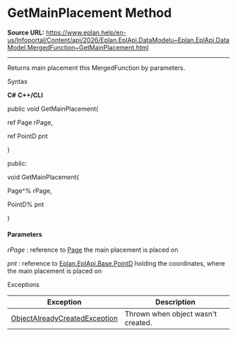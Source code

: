 # GetMainPlacement Method

**Source URL:** https://www.eplan.help/en-us/Infoportal/Content/api/2026/Eplan.EplApi.DataModelu~Eplan.EplApi.DataModel.MergedFunction~GetMainPlacement.html

---

Returns main placement this MergedFunction by parameters.

Syntax

**C#**
**C++/CLI**


public void GetMainPlacement( 

   ref Page rPage,

   ref PointD pnt

)

public:

void GetMainPlacement( 

   Page^% rPage,

   PointD% pnt

)


#### Parameters

*rPage*
:   reference to [Page](Eplan.EplApi.DataModelu~Eplan.EplApi.DataModel.Page.html) the main placement is placed on

*pnt*
:   reference to [Eplan.EplApi.Base.PointD](Eplan.EplApi.Baseu~Eplan.EplApi.Base.PointD.html) holding the coordinates, where the main placement is placed on

Exceptions

| Exception | Description |
| --- | --- |
| [ObjectAlreadyCreatedException](Eplan.EplApi.DataModelu~Eplan.EplApi.DataModel.ObjectAlreadyCreatedException.html) | Thrown when object wasn't created. |
